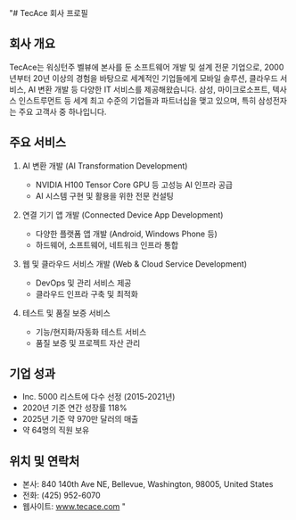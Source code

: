 "# TecAce 회사 프로필

## 회사 개요

TecAce는 워싱턴주 벨뷰에 본사를 둔 소프트웨어 개발 및 설계 전문 기업으로, 2000년부터 20년 이상의 경험을 바탕으로 세계적인 기업들에게 모바일 솔루션, 클라우드 서비스, AI 변환 개발 등 다양한 IT 서비스를 제공해왔습니다. 삼성, 마이크로소프트, 텍사스 인스트루먼트 등 세계 최고 수준의 기업들과 파트너십을 맺고 있으며, 특히 삼성전자는 주요 고객사 중 하나입니다.

## 주요 서비스

1. AI 변환 개발 (AI Transformation Development)
   - NVIDIA H100 Tensor Core GPU 등 고성능 AI 인프라 공급
   - AI 시스템 구현 및 활용을 위한 전문 컨설팅

2. 연결 기기 앱 개발 (Connected Device App Development)
   - 다양한 플랫폼 앱 개발 (Android, Windows Phone 등)
   - 하드웨어, 소프트웨어, 네트워크 인프라 통합

3. 웹 및 클라우드 서비스 개발 (Web & Cloud Service Development)
   - DevOps 및 관리 서비스 제공
   - 클라우드 인프라 구축 및 최적화

4. 테스트 및 품질 보증 서비스
   - 기능/현지화/자동화 테스트 서비스
   - 품질 보증 및 프로젝트 자산 관리

## 기업 성과

- Inc. 5000 리스트에 다수 선정 (2015-2021년)
- 2020년 기준 연간 성장률 118%
- 2025년 기준 약 970만 달러의 매출
- 약 64명의 직원 보유

## 위치 및 연락처

- 본사: 840 140th Ave NE, Bellevue, Washington, 98005, United States
- 전화: (425) 952-6070
- 웹사이트: www.tecace.com
" 
